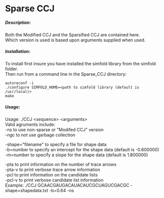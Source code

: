 # Sparse CCJ

##### Description:
Both the Modified CCJ and the Sparsified CCJ are contained here.   
Which version is used is based upon arguments supplied when used.   

##### Installation: 
To install first insure you have installed the simfold library from the simfold folder.    
Then run from a command line in the Sparse_CCJ directory:    
```
autoreconf -i     
./configure SIMFOLD_HOME=<path to simfold library (default is /usr/local)>     
make     
```

##### Usage:

Usage: ./CCJ \<sequence> \<arguments>  
Valid agruments include:   
-ns to use non-sparse or "Modifed CCJ" version  
-ngc to not use garbage collection   

-shape="filename" to specify a file for shape data   
-b=number to specify an intercept for the shape data (default is -0.600000)   
-m=number to specify a slope for the shape data (default is 1.800000)   

-pta to print information on the number of trace arrows  
-pta-v to print verbose trace arrow information  
-pcl to print information on the candidate lists  
-pcl-v to print verbose candidate list information  
Example: ./CCJ GCAACGAUGACAUACAUCGCUAGUCGACGC -shape=shapedata.txt -b=0.64 -ns 
